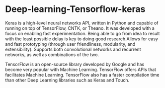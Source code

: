 # Deep-learning-Tensorflow-keras
Keras is a high-level neural networks API, written in Python and capable of running on top of TensorFlow, CNTK, or Theano. It was developed with a focus on enabling fast experimentation. Being able to go from idea to result with the least possible delay is key to doing good research.Allows for easy and fast prototyping (through user friendliness, modularity, and extensibility).
Supports both convolutional networks and recurrent networks, as well as combinations of the two.



TensorFlow is an open-source library developed by Google and has become very popular with Machine Learning. TensorFlow offers APIs that facilitates Machine Learning. TensorFlow also has a faster compilation time than other Deep Learning libraries such as Keras and Touch. 
